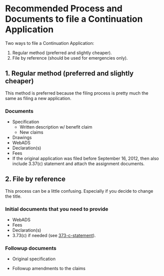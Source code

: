 Recommended Process and Documents to file a Continuation Application
================================================

Two ways to file a Continuation Application: 
1.  Regular method (preferred and slightly cheaper).
2.  File by reference (should be used for emergencies only).

##  1. Regular method (preferred and slightly cheaper)

This method is preferred because the filing process is pretty much the same as filing a new application.

### Documents

- Specification
  -  Written description w/ benefit claim
  -  New claims
- Drawings
- WebADS
- Declaration(s)
- Fees
- If the original application was filed before September 16, 2012, then also include 3.37(c) statement and attach the assignment documents.

##  2. File by reference

This process can be a little confusing. Especially if you decide to change the title.

### Initial documents that you need to provide

- WebADS
- Fees
- Declaration(s)
- 3.73(c) if needed (see [373-c-statement](373-c-statement.md)).

### Followup documents

- Original specification

- Followup amendments to the claims
